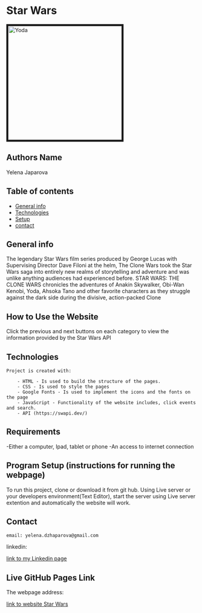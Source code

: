 # Star Wars

<image src="YodaPicture.jpg" alt="Yoda" width="300px" border="5px solid black">

## Authors Name

Yelena Japarova

## Table of contents

- [General info](#general-info)
- [Technologies](#technologies)
- [Setup](#setup)
- [contact](#contact)

## General info

The legendary Star Wars film series produced by George Lucas with Supervising Director Dave Filoni at the helm, The Clone Wars took the Star Wars saga into entirely new realms of storytelling and adventure and was unlike anything audiences had experienced before.
STAR WARS: THE CLONE WARS chronicles the adventures of Anakin Skywalker, Obi-Wan Kenobi, Yoda, Ahsoka Tano and other favorite characters as they struggle against the dark side during the divisive, action-packed Clone

## How to Use the Website

Click the previous and next buttons on each category to view the information provided by the Star Wars API

## Technologies

    Project is created with:

        - HTML - Is used to build the structure of the pages.
        - CSS - Is used to style the pages
        - Google Fonts - Is used to implement the icons and the fonts on the page
        - JavaScript - Functionality of the website includes, click events and search.
        - API (https://swapi.dev/)

## Requirements

-Either a computer, Ipad, tablet or phone -An access to internet connection

## Program Setup (instructions for running the webpage)

To run this project, clone or download it from git hub. Using Live server or your developers environment(Text Editor), start the server using Live server extention and automatically the website will work.

## Contact

    email: yelena.dzhaparova@gmail.com

linkedin:

[link to my Linkedin page](https://www.linkedin.com/in/yelena-japarova-99a75274/)

## Live GitHub Pages Link

The webpage address:

[link to website Star Wars](https://dya13.github.io/Star-Wars/)
